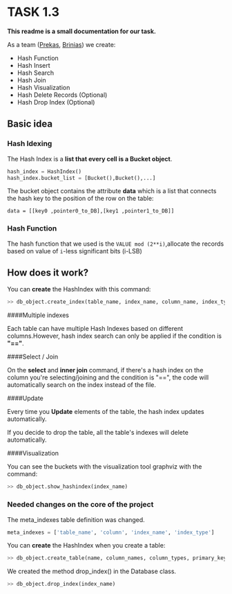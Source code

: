 # TASK 1.3
**This readme is a small documentation for our task.**

As a team ([Prekas](https://github.com/PrekWood), [Brinias](https://github.com/IliasBrinias)) we create:
* Hash Function
* Hash Insert
* Hash Search
* Hash Join
* Hash Visualization
* Hash Delete Records (Optional)
* Hash Drop Index (Optional)


## Basic idea 

### Hash Idexing 

The Hash Index is a **list that every cell is a Bucket object**.

```python
hash_index = HashIndex()
hash_index.bucket_list = [Bucket(),Bucket(),...]
```

The bucket object contains the attribute **data** which is a list that connects
the hash key to the position of the row on the table:

`data = [[key0 ,pointer0_to_DB],[key1 ,pointer1_to_DB]]`

### Hash Function

The hash function that we used is the `VALUE mod (2**i)`,allocate the records based on
value of `i`-less significant bits (i-LSB)

## How does it work?

You can **create** the HashIndex with this command:
```python
>> db_object.create_index(table_name, index_name, column_name, index_type = 'HashIndex')
```

####Multiple indexes

Each table can have multiple Hash Indexes based on different columns.However, hash index search can only be applied if the condition is **"=="**.

####Select / Join

On the **select** and **inner join** command, if there's a hash index on the column you're selecting/joining and the condition is "==",
the code will automatically search on the index instead of the file. 

####Update

Every time you **Update** elements of the table, the hash index updates automatically.

If you decide to drop the table, all the table's indexes will delete automatically.

####Visualization

You can see the buckets with the visualization tool graphviz with the command:
```python
>> db_object.show_hashindex(index_name)
```

### Needed changes on the core of the project

The meta_indexes table definition was changed.
```python 
meta_indexes = ['table_name', 'column', 'index_name', 'index_type']
```


You can **create** the HashIndex when you create a table:
```python
>> db_object.create_table(name, column_names, column_types, primary_key, load, create_hashindex=True)
```


We created the method drop_index() in the Database class.

```python
>> db_object.drop_index(index_name)
```

